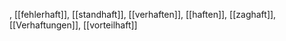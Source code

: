 , [[fehlerhaft]], [[standhaft]], [[verhaften]], [[haften]], [[zaghaft]], [[Verhaftungen]], [[vorteilhaft]]